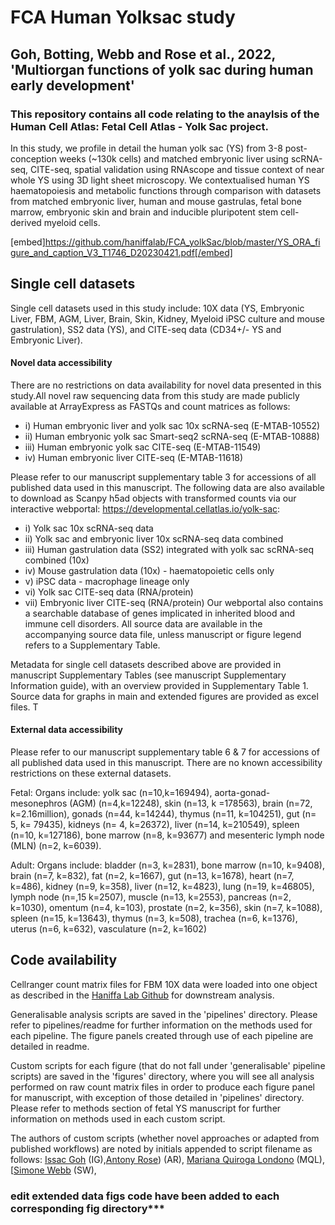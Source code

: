 # FCA Human Yolksac study
## Goh, Botting, Webb and Rose et al., 2022, 'Multiorgan functions of yolk sac during human early development'

### This repository contains all code relating to the anaylsis of the Human Cell Atlas: Fetal Cell Atlas - Yolk Sac project. 

In this study, we profile in detail the human yolk sac (YS) from 3-8 post-conception weeks (~130k cells) and matched embryonic liver using scRNA-seq, CITE-seq, spatial validation using RNAscope and tissue context of near whole YS using 3D light sheet microscopy. We contextualised human YS haematopoiesis and metabolic functions through comparison with datasets from matched embryonic liver, human and mouse gastrulas, fetal bone marrow, embryonic skin and brain and inducible pluripotent stem cell-derived myeloid cells. 

[embed]https://github.com/haniffalab/FCA_yolkSac/blob/master/YS_ORA_figure_and_caption_V3_T1746_D20230421.pdf[/embed]


## Single cell datasets 

Single cell datasets used in this study include: 10X data (YS, Embryonic Liver, FBM, AGM, Liver, Brain, Skin, Kidney, Myeloid iPSC culture and mouse gastrulation), SS2 data (YS), and CITE-seq data (CD34+/- YS and Embryonic Liver). 

#### Novel data accessibility
There are no restrictions on data availability for novel data presented in this study.All novel raw sequencing data from this study are made publicly available at ArrayExpress as FASTQs and count matrices as follows:
- i) Human embryonic liver and yolk sac 10x scRNA-seq (E-MTAB-10552)
- ii) Human embryonic yolk sac Smart-seq2 scRNA-seq (E-MTAB-10888)
- iii) Human embryonic yolk sac CITE-seq (E-MTAB-11549)  
- iv) Human embryonic liver CITE-seq (E-MTAB-11618)

Please refer to our manuscript supplementary table 3 for accessions of all published data used in this manuscript.
The following data are also available to download as Scanpy h5ad objects with transformed counts via our interactive webportal: https://developmental.cellatlas.io/yolk-sac: 
- i) Yolk sac 10x scRNA-seq data
- ii) Yolk sac and embryonic liver 10x scRNA-seq data combined
- iii) Human gastrulation data (SS2) integrated with yolk sac scRNA-seq combined (10x)
- iv) Mouse gastrulation data (10x) - haematopoietic cells only
- v) iPSC data - macrophage lineage only
- vi) Yolk sac CITE-seq data (RNA/protein)
- vii) Embryonic liver CITE-seq (RNA/protein)
Our webportal also contains a searchable database of genes implicated in inherited blood and immune cell disorders. All source data are available in the accompanying source data file, unless manuscript or figure legend refers to a Supplementary Table. 

Metadata for single cell datasets described above are provided in manuscript Supplementary Tables (see manuscript Supplementary Information guide), with an overview provided in Supplementary Table 1. Source data for graphs in main and extended figures are provided as excel files. T

#### External data accessibility
Please refer to our manuscript supplementary table 6 & 7 for accessions of all published data used in this manuscript. There are no known accessibility restrictions on these external datasets. 

Fetal:
Organs include: yolk sac (n=10,k=169494), aorta-gonad-mesonephros (AGM) (n=4,k=12248), skin (n=13, k =178563), brain (n=72, k=2.16million), gonads (n=44, k=14244), thymus (n=11, k=104251), gut (n= 5, k= 79435), kidneys (n= 4, k=26372), liver (n=14, k=210549), spleen (n=10, k=127186), bone marrow (n=8, k=93677) and mesenteric lymph node (MLN) (n=2, k=6039).

Adult:
Organs include: bladder (n=3, k=2831), bone marrow (n=10, k=9408), brain (n=7, k=832), fat (n=2, k=1667), gut (n=13, k=1678), heart (n=7, k=486), kidney (n=9, k=358), liver (n=12, k=4823), lung (n=19, k=46805), lymph node (n=,15 k=2507), muscle (n=13, k=2553), pancreas (n=2, k=1030), omentum (n=4, k=103), prostate (n=2, k=356), skin (n=7, k=1088), spleen (n=15, k=13643), thymus (n=3, k=508), trachea (n=6, k=1376), uterus (n=6, k=632), vasculature (n=2, k=1602)

## Code availability

Cellranger count matrix files for FBM 10X data were loaded into one object as described in the [Haniffa Lab Github](https://github.com/haniffalab/FCA_liver) for downstream analysis. 

Generalisable analysis scripts are saved in the 'pipelines' directory. Please refer to pipelines/readme for further information on the methods used for each pipeline. The figure panels created through use of each pipeline are detailed in readme.

Custom scripts for each figure (that do not fall under 'generalisable' pipeline scripts) are saved in the 'figures' directory, where you will see all analysis performed on raw count matrix files in order to produce each figure panel for manuscript, with exception of those detailed in 'pipelines' directory. Please refer to methods section of fetal YS manuscript for further information on methods used in each custom script. 

The authors of custom scripts (whether novel approaches or adapted from published workflows) are noted by initials appended to script filename as follows: [Issac Goh](https://github.com/Issacgoh) (IG),[Antony Rose](https://github.com/arose20)) (AR), [Mariana Quiroga Londono](https://github.com/marianaql) (MQL), [[Simone Webb](https://github.com/simonewebb) (SW), 


### edit extended data figs code have been added to each corresponding fig directory***
